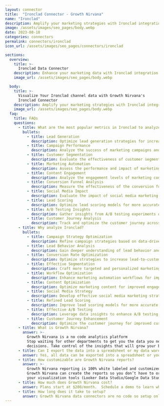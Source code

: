 ```yaml
---
layout: connector
title:  "Ironclad Connector - Growth Nirvana"
name: "Ironclad"
description: Amplify your marketing strategies with Ironclad integration, leveraging data analysis to optimize campaign performance.
image: /assets/images/seo_pages/body.webp
date: 2023-08-18
categories: connectors
permalink: connectors/ironclad
icon_url: /assets/images/seo_pages/connectors/ironclad

sections:
  overview:
    title: >-
      Ironclad Data Connector
    description: Enhance your marketing data with Ironclad integration. Gain valuable insights that drive campaign strategies and operational efficiency.
    image_url: /assets/images/seo_pages/body.webp

  body:
    title: >-
      Visualize Your Ironclad channel data with Growth Nirvana's
      Ironclad Connector
    description: Amplify your marketing strategies with Ironclad integration, leveraging data analysis to optimize campaign performance.
    image_url: /assets/images/seo_pages/body.webp
  faq:
    title: FAQs
    questions:
      - title: What are the most popular metrics in Ironclad to analyze?
        bullets:
          - title: Lead Generation
            description: Optimize lead generation strategies for increased conversion rates.
          - title: Campaign Performance
            description: Analyze the success of marketing campaigns and measure key performance indicators.
          - title: Customer Segmentation
            description: Evaluate the effectiveness of customer segmentation strategies.
          - title: Marketing Automation
            description: Assess the performance and impact of marketing automation workflows.
          - title: Content Engagement
            description: Analyze the engagement levels of marketing content and identify opportunities for improvement.
          - title: Conversion Funnel Analysis
            description: Measure the effectiveness of the conversion funnel and identify areas for optimization.
          - title: Social Media Impact
            description: Evaluate the impact of social media marketing efforts on brand awareness and customer engagement.
          - title: Lead Scoring
            description: Optimize lead scoring models for more accurate lead prioritization.
          - title: A/B Testing Insights
            description: Gather insights from A/B testing experiments on campaigns.
          - title: Customer Journey Analysis
            description: Track and optimize the customer journey across marketing touchpoints.
      - title: Why analyze Ironclad?
        bullets:
          - title: Campaign Strategy Optimization
            description: Refine campaign strategies based on data-driven insights.
          - title: Lead Behavior Analysis
            description: Gain deeper understanding of lead behavior and preferences.
          - title: Conversion Rate Optimization
            description: Optimize strategies to increase lead-to-customer conversion rates.
          - title: Effective Segmentation
            description: Craft more targeted and personalized marketing campaigns.
          - title: Workflow Optimization
            description: Enhance marketing automation workflows for improved results.
          - title: Content Optimization
            description: Optimize marketing content for improved engagement and conversion rates.
          - title: Social Media Strategy
            description: Develop effective social media marketing strategies for higher engagement.
          - title: Refined Lead Scoring
            description: Improve lead scoring models for more accurate lead prioritization.
          - title: Effective A/B Testing
            description: Leverage data insights to enhance A/B testing strategies.
          - title: Customer Journey Enhancement
            description: Optimize the customer journey for improved customer experiences.
      - title: What is Growth Nirvana?
        answer: >-
          Growth Nirvana is a no code analytics platform 
          Stop waiting for other departments to get you the data you need to make critical business 
          decisions. Take control of the insights that will grow your business.
      - title: Can I export the data into a spreadsheet or my data warehouse?
        answer: Yes, all data can be exported into a spreadsheet or your data warehouse (Google BigQuery, AWS, Snowflake, Azure, etc)
      - title: How customizable are Growth Nirvana reports?
        answer: >-
          Growth Nirvana reporting is 100% white labeled and customized to your specifications.
          Growth Nirvana can create the reports so you don’t have to or you can connect
          your visualization tools (Looker Data Studio/Google Data Studio, Tableau, PowerBI, etc) to Growth Nirvana.
      - title: How much does Growth Nirvana cost?
        answer: Plans start at $200/month.  Schedule a demo to learn what plan is best for you.
      - title: How long does it take to setup?
        answer: Growth Nirvana data connectors are no code so setup only requires a few clicks.
---
```

